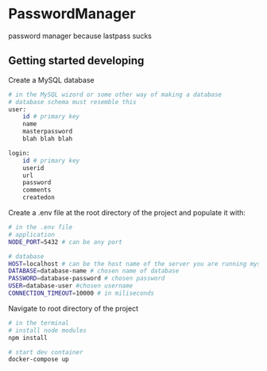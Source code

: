 # PasswordManager
password manager because lastpass sucks

## Getting started developing

Create a MySQL database
```bash
# in the MySQL wizord or some other way of making a database
# database schema must resemble this
user:
    id # primary key
    name
    masterpassword
    blah blah blah

login:
    id # primary key
    userid
    url
    password
    comments
    createdon

```

Create a .env file at the root directory of the project and populate it with:
```bash
# in the .env file
# application
NODE_PORT=5432 # can be any port

# database
HOST=localhost # can be the host name of the server you are running mysql on
DATABASE=database-name # chosen name of database
PASSWORD=database-password # chosen password
USER=database-user #chosen username
CONNECTION_TIMEOUT=10000 # in miliseconds

```
Navigate to root directory of the project
``` bash
# in the terminal
# install node modules
npm install

# start dev container
docker-compose up
```
